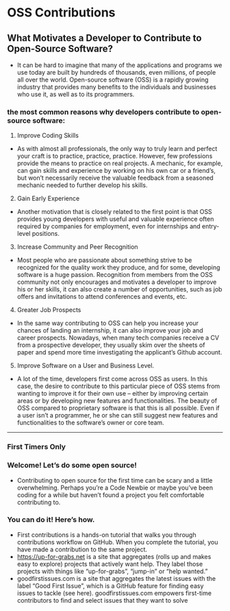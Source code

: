 # OSS Contributions 

## What Motivates a Developer to Contribute to Open-Source Software?

- It can be hard to imagine that many of the applications and programs we use today are built by hundreds of thousands, even millions, of people all over the world. Open-source software (OSS) is a rapidly growing industry that provides many benefits to the individuals and businesses who use it, as well as to its programmers.



### the most common reasons why developers contribute to open-source software:

1. Improve Coding Skills

- As with almost all professionals, the only way to truly learn and perfect your craft is to practice, practice, practice. However, few professions provide the means to practice on real projects. A mechanic, for example, can gain skills and experience by working on his own car or a friend’s, but won’t necessarily receive the valuable feedback from a seasoned mechanic needed to further develop his skills.

2. Gain Early Experience

- Another motivation that is closely related to the first point is that OSS provides young developers with useful and valuable experience often required by companies for employment, even for internships and entry-level positions.

3. Increase Community and Peer Recognition

- Most people who are passionate about something strive to be recognized for the quality work they produce, and for some, developing software is a huge passion. Recognition from members from the OSS community not only encourages and motivates a developer to improve his or her skills, it can also create a number of opportunities, such as job offers and invitations to attend conferences and events, etc.

4. Greater Job Prospects

- In the same way contributing to OSS can help you increase your chances of landing an internship, it can also improve your job and career prospects. Nowadays, when many tech companies receive a CV from a prospective developer, they usually skim over the sheets of paper and spend more time investigating the applicant’s Github account.

5. Improve Software on a User and Business Level.

- A lot of the time, developers first come across OSS as users. In this case, the desire to contribute to this particular piece of OSS stems from wanting to improve it for their own use – either by improving certain areas or by developing new features and functionalities. The beauty of OSS compared to proprietary software is that this is all possible. Even if a user isn’t a programmer, he or she can still suggest new features and functionalities to the software’s owner or core team.


***

### First Timers Only

### Welcome! Let’s do some open source!

- Contributing to open source for the first time can be scary and a little overwhelming. Perhaps you’re a Code Newbie or maybe you’ve been coding for a while but haven’t found a project you felt comfortable contributing to.

### You can do it! Here’s how.

- First contributions is a hands-on tutorial that walks you through contributions workflow on GitHub. When you complete the tutorial, you have made a contribution to the same project.
- https://up-for-grabs.net is a site that aggregates (rolls up and makes easy to explore) projects that actively want help. They label those projects with things like “up-for-grabs”,    “jump-in” or “help wanted.”
- goodfirstissues.com is a site that aggregates the latest issues with the label “Good First Issue”, which is a GitHub feature for finding easy issues to tackle (see here).           goodfirstissues.com empowers first-time contributors to find and select issues that they want to solve